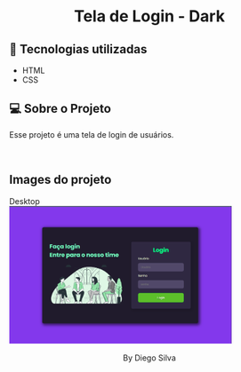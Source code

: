 <h1 align="center"> Tela de Login - Dark  </h1>

## 🚀 Tecnologias utilizadas

- HTML
- CSS

## 💻 Sobre o Projeto

Esse projeto é uma tela de login de usuários.

<br>

## Images do projeto

Desktop
<br>
<img alt="Image do projeto" title="Desktop" src="./images-readme/image-project.png" width="400px" />

<p align="center"> By Diego Silva </p>
